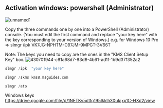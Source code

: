 ##  **Activation windows: powershell (Administrator)**

![unnamed1](https://github.com/user-attachments/assets/fb888c6c-bc4c-4a09-ace1-b0fca9a09f94)


Copy the three commands one by one into a PowerShell (Administrator) console. (You must edit the first command and replace "your key here" with the key corresponding to your version of Windows.) 
e.g.  for Windows 10 Pro  =>  slmgr /ipk  VK7JG-NPHTM-C97JM-9MPGT-3V66T

Note: The keys you need to copy are the ones in the "KMS Client Setup Key" box.
![430701944-c81a68d7-83d8-4b61-ad1f-1b9d371352a2](https://github.com/user-attachments/assets/2d8a72f0-efb2-4b3d-962b-b9827e7286eb)




```c++
slmgr /ipk  "your key here"
```
```c++
slmgr /skms kms8.msguides.com
```
```c++
slmgr /ato
```

Windows keys
https://drive.google.com/file/d/1NETKv5dtfq195lkklh3Xukjxp1C-HXd2/view




